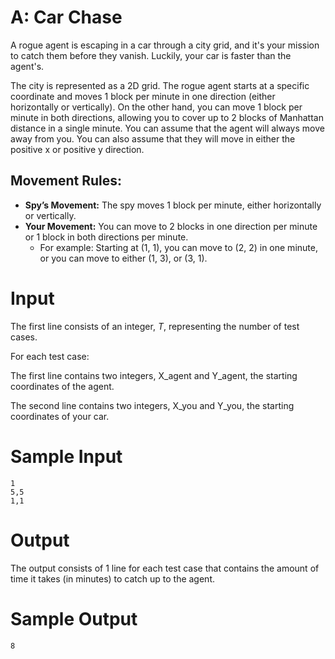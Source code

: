 # A: Car Chase

A rogue agent is escaping in a car through a city grid, and it's your mission to catch them before they vanish. Luckily, your car is faster than the agent's.

The city is represented as a 2D grid. The rogue agent starts at a specific coordinate and moves 1 block per minute in one direction (either horizontally or vertically). On the other hand, you can move 1 block per minute in both directions, allowing you to cover up to 2 blocks of Manhattan distance in a single minute. You can assume that the agent will always move away from you. You can also assume that they will move in either the positive x or positive y direction.

## Movement Rules:
 - **Spy’s Movement:** The spy moves 1 block per minute, either horizontally or vertically.
 - **Your Movement:** You can move to 2 blocks in one direction per minute or 1 block in both directions per minute.
   - For example: Starting at (1, 1), you can move to (2, 2) in one minute, or you can move to either (1, 3), or (3, 1).


# Input

The first line consists of an integer, $T$, representing the number of test cases.

For each test case:

The first line contains two integers, X_agent and Y_agent, the starting coordinates of the agent.

The second line contains two integers, X_you and Y_you, the starting coordinates of your car.

# Sample Input

```
1
5,5
1,1
```

# Output 

The output consists of 1 line for each test case that contains the amount of time it takes (in minutes) to catch up to the agent.

# Sample Output

```
8
```
